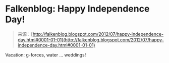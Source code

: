 <!--yml
category: 未分类
date: 2024-05-12 20:26:27
-->

# Falkenblog: Happy Independence Day!

> 来源：[http://falkenblog.blogspot.com/2012/07/happy-independence-day.html#0001-01-01](http://falkenblog.blogspot.com/2012/07/happy-independence-day.html#0001-01-01)

Vacation: g-forces, water ... weddings!